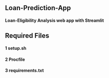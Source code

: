## Loan-Prediction-App

#### Loan-Eligibility Analysis web app with Streamlit

## Required Files

#### 1 setup.sh
#### 2 Procfile
#### 3 requirements.txt
